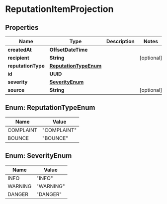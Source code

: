

# ReputationItemProjection


## Properties

| Name | Type | Description | Notes |
|------------ | ------------- | ------------- | -------------|
|**createdAt** | **OffsetDateTime** |  |  |
|**recipient** | **String** |  |  [optional] |
|**reputationType** | [**ReputationTypeEnum**](#ReputationTypeEnum) |  |  |
|**id** | **UUID** |  |  |
|**severity** | [**SeverityEnum**](#SeverityEnum) |  |  |
|**source** | **String** |  |  [optional] |



## Enum: ReputationTypeEnum

| Name | Value |
|---- | -----|
| COMPLAINT | &quot;COMPLAINT&quot; |
| BOUNCE | &quot;BOUNCE&quot; |



## Enum: SeverityEnum

| Name | Value |
|---- | -----|
| INFO | &quot;INFO&quot; |
| WARNING | &quot;WARNING&quot; |
| DANGER | &quot;DANGER&quot; |



